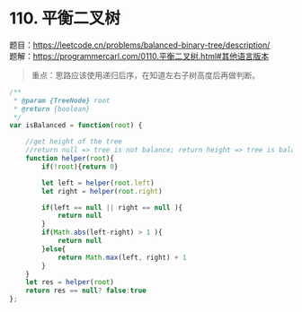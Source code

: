 # 110. 平衡二叉树  

题目：https://leetcode.cn/problems/balanced-binary-tree/description/        
题解：https://programmercarl.com/0110.平衡二叉树.html#其他语言版本       


> 重点：思路应该使用递归后序，在知道左右子树高度后再做判断。

```js
/**
 * @param {TreeNode} root
 * @return {boolean}
 */
var isBalanced = function(root) {

    //get height of the tree
    //return null => tree is not balance; return height => tree is balance 
    function helper(root){
        if(!root){return 0}

        let left = helper(root.left)
        let right = helper(root.right)

        if(left == null || right == null ){
            return null
        }
        if(Math.abs(left-right) > 1 ){
            return null 
        }else{
            return Math.max(left, right) + 1 
        }
    }
    let res = helper(root)
    return res == null? false:true
};
```